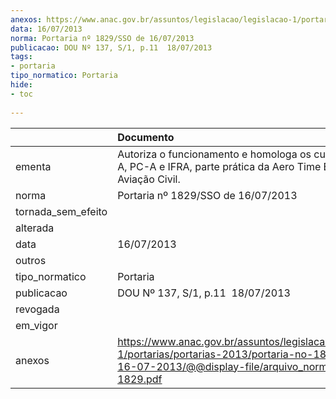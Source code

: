 ```yaml
---
anexos: https://www.anac.gov.br/assuntos/legislacao/legislacao-1/portarias/portarias-2013/portaria-no-1829-sso-de-16-07-2013/@@display-file/arquivo_norma/PA2013-1829.pdf
data: 16/07/2013
norma: Portaria nº 1829/SSO de 16/07/2013
publicacao: DOU Nº 137, S/1, p.11  18/07/2013
tags:
- portaria
tipo_normatico: Portaria
hide: 
- toc 
 
---
```


|                    | Documento                                                                                                                                                         |
|:-------------------|:------------------------------------------------------------------------------------------------------------------------------------------------------------------|
| ementa             | Autoriza o funcionamento e homologa os cursos de PP-A, PC-A e IFRA, parte prática da Aero Time Escola de Aviação Civil.                                           |
| norma              | Portaria nº 1829/SSO de 16/07/2013                                                                                                                                |
| tornada_sem_efeito |                                                                                                                                                                   |
| alterada           |                                                                                                                                                                   |
| data               | 16/07/2013                                                                                                                                                        |
| outros             |                                                                                                                                                                   |
| tipo_normatico     | Portaria                                                                                                                                                          |
| publicacao         | DOU Nº 137, S/1, p.11  18/07/2013                                                                                                                                 |
| revogada           |                                                                                                                                                                   |
| em_vigor           |                                                                                                                                                                   |
| anexos             | https://www.anac.gov.br/assuntos/legislacao/legislacao-1/portarias/portarias-2013/portaria-no-1829-sso-de-16-07-2013/@@display-file/arquivo_norma/PA2013-1829.pdf |